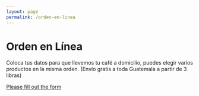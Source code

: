 ```yaml
---
layout: page
permalink: /orden-en-linea
---
```

<div id="cafe-featuring-4">
</div>
		<h1> Orden en L&iacute;nea</h1>
		<p>Coloca tus datos para que llevemos tu café a domicilio, puedes elegir varios productos en la misma orden. (Envío gratis a toda Guatemala a partir de 3 libras)</p>
		<!-- BEGIN Podio web form -->
<script src="https://podio.com/webforms/20538022/1406331.js"></script>
<script type="text/javascript">
  _podioWebForm.render("1406331")
</script>
<noscript>
  <a href="https://podio.com/webforms/20538022/1406331" target="_blank">Please fill out the form</a>
</noscript>
<!-- END Podio web form -->